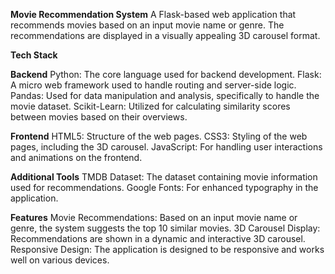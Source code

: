 **Movie Recommendation System**
A Flask-based web application that recommends movies based on an input movie name or genre. The recommendations are displayed in a visually appealing 3D carousel format.

**Tech Stack**

**Backend**
Python: The core language used for backend development.
Flask: A micro web framework used to handle routing and server-side logic.
Pandas: Used for data manipulation and analysis, specifically to handle the movie dataset.
Scikit-Learn: Utilized for calculating similarity scores between movies based on their overviews.

**Frontend**
HTML5: Structure of the web pages.
CSS3: Styling of the web pages, including the 3D carousel.
JavaScript: For handling user interactions and animations on the frontend.

**Additional Tools**
TMDB Dataset: The dataset containing movie information used for recommendations.
Google Fonts: For enhanced typography in the application.

**Features**
Movie Recommendations: Based on an input movie name or genre, the system suggests the top 10 similar movies.
3D Carousel Display: Recommendations are shown in a dynamic and interactive 3D carousel.
Responsive Design: The application is designed to be responsive and works well on various devices.


